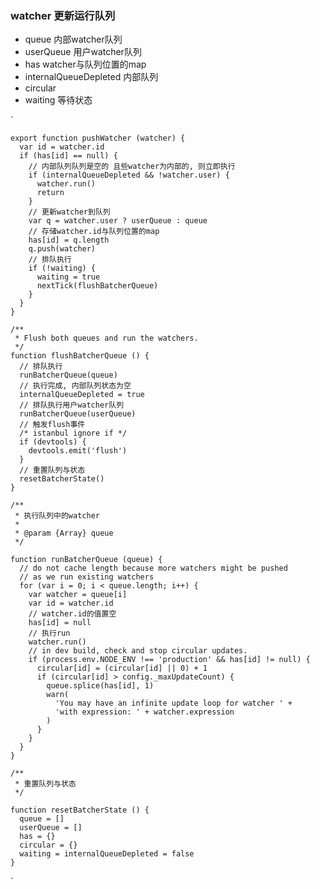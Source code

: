 ### watcher 更新运行队列
+ queue  内部watcher队列
+ userQueue  用户watcher队列
+ has watcher与队列位置的map
+ internalQueueDepleted  内部队列
+ circular
+ waiting 等待状态

`
    
    export function pushWatcher (watcher) {
      var id = watcher.id
      if (has[id] == null) {
        // 内部队列队列是空的 且些watcher为内部的, 则立即执行
        if (internalQueueDepleted && !watcher.user) {
          watcher.run()
          return
        }
        // 更新watcher到队列
        var q = watcher.user ? userQueue : queue
        // 存储watcher.id与队列位置的map
        has[id] = q.length
        q.push(watcher)
        // 排队执行
        if (!waiting) {
          waiting = true
          nextTick(flushBatcherQueue)
        }
      }
    }

    /**
     * Flush both queues and run the watchers.
     */
    function flushBatcherQueue () {
      // 排队执行
      runBatcherQueue(queue)
      // 执行完成, 内部队列状态为空
      internalQueueDepleted = true
      // 排队执行用户watcher队列
      runBatcherQueue(userQueue)
      // 触发flush事件
      /* istanbul ignore if */
      if (devtools) {
        devtools.emit('flush')
      }
      // 重置队列与状态
      resetBatcherState()
    }

    /**
     * 执行队列中的watcher
     *
     * @param {Array} queue
     */

    function runBatcherQueue (queue) {
      // do not cache length because more watchers might be pushed
      // as we run existing watchers
      for (var i = 0; i < queue.length; i++) {
        var watcher = queue[i]
        var id = watcher.id
        // watcher.id的值置空
        has[id] = null
        // 执行run
        watcher.run()
        // in dev build, check and stop circular updates.
        if (process.env.NODE_ENV !== 'production' && has[id] != null) {
          circular[id] = (circular[id] || 0) + 1
          if (circular[id] > config._maxUpdateCount) {
            queue.splice(has[id], 1)
            warn(
              'You may have an infinite update loop for watcher ' +
              'with expression: ' + watcher.expression
            )
          }
        }
      }
    }

    /**
     * 重置队列与状态
     */

    function resetBatcherState () {
      queue = []
      userQueue = []
      has = {}
      circular = {}
      waiting = internalQueueDepleted = false
    }
`

